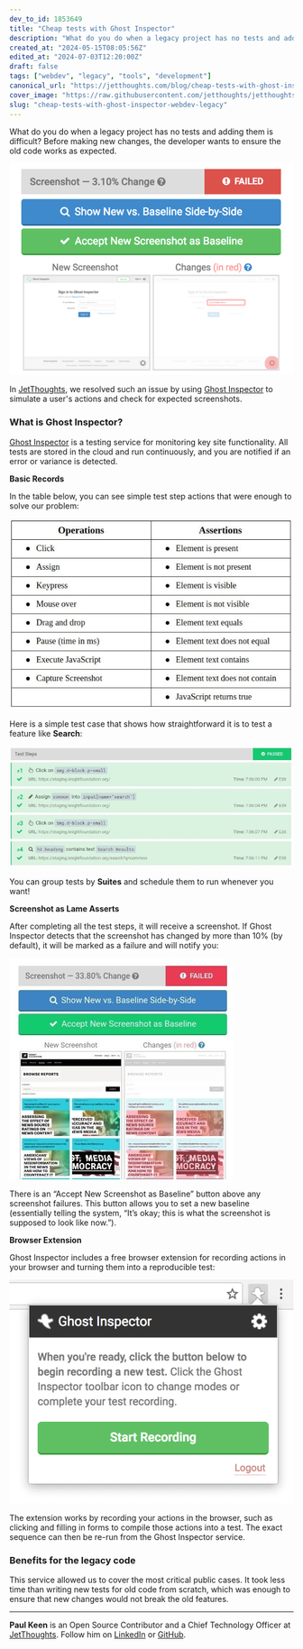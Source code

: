 ```yaml
---
dev_to_id: 1853649
title: "Cheap tests with Ghost Inspector"
description: "What do you do when a legacy project has no tests and adding them is difficult? Before making new..."
created_at: "2024-05-15T08:05:56Z"
edited_at: "2024-07-03T12:20:00Z"
draft: false
tags: ["webdev", "legacy", "tools", "development"]
canonical_url: "https://jetthoughts.com/blog/cheap-tests-with-ghost-inspector-webdev-legacy/"
cover_image: "https://raw.githubusercontent.com/jetthoughts/jetthoughts.github.io/master/static/assets/img/blog/cheap-tests-with-ghost-inspector-webdev-legacy/cover.png"
slug: "cheap-tests-with-ghost-inspector-webdev-legacy"
---
```

What do you do when a legacy project has no tests and adding them is difficult? Before making new changes, the developer wants to ensure the old code works as expected.

![](https://raw.githubusercontent.com/jetthoughts/jetthoughts.github.io/master/static/assets/img/blog/cheap-tests-with-ghost-inspector-webdev-legacy/file_0.png)

In [JetThoughts](https://www.jetthoughts.com/), we resolved such an issue by using [Ghost Inspector](https://ghostinspector.com/) to simulate a user's actions and check for expected screenshots.

### What is Ghost Inspector?

[Ghost Inspector](https://ghostinspector.com/) is a testing service for monitoring key site functionality. All tests are stored in the cloud and run continuously, and you are notified if an error or variance is detected.

**Basic Records**

In the table below, you can see simple test step actions that were enough to solve our problem:

![](https://raw.githubusercontent.com/jetthoughts/jetthoughts.github.io/master/static/assets/img/blog/cheap-tests-with-ghost-inspector-webdev-legacy/file_1.jpeg)

Here is a simple test case that shows how straightforward it is to test a feature like **Search**:

![](https://raw.githubusercontent.com/jetthoughts/jetthoughts.github.io/master/static/assets/img/blog/cheap-tests-with-ghost-inspector-webdev-legacy/file_2.jpeg)

You can group tests by **Suites** and schedule them to run whenever you want!

**Screenshot as Lame Asserts**

After completing all the test steps, it will receive a screenshot. If Ghost Inspector detects that the screenshot has changed by more than 10% (by default), it will be marked as a failure and will notify you:

![](https://raw.githubusercontent.com/jetthoughts/jetthoughts.github.io/master/static/assets/img/blog/cheap-tests-with-ghost-inspector-webdev-legacy/file_3.jpeg)

There is an “Accept New Screenshot as Baseline” button above any screenshot failures. This button allows you to set a new baseline (essentially telling the system, “It’s okay; this is what the screenshot is supposed to look like now.”).

**Browser Extension**

Ghost Inspector includes a free browser extension for recording actions in your browser and turning them into a reproducible test:

![](https://raw.githubusercontent.com/jetthoughts/jetthoughts.github.io/master/static/assets/img/blog/cheap-tests-with-ghost-inspector-webdev-legacy/file_4.jpeg)

The extension works by recording your actions in the browser, such as clicking and filling in forms to compile those actions into a test. The exact sequence can then be re-run from the Ghost Inspector service.

### Benefits for the legacy code

This service allowed us to cover the most critical public cases. It took less time than writing new tests for old code from scratch, which was enough to ensure that new changes would not break the old features.

---

**Paul Keen** is an Open Source Contributor and a Chief Technology Officer at [JetThoughts](https://www.jetthoughts.com). Follow him on [LinkedIn](https://www.linkedin.com/in/paul-keen/) or [GitHub](https://github.com/pftg).